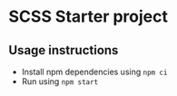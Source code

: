 # SCSS Starter project

## Usage instructions
* Install npm dependencies using `npm ci`
* Run using `npm start`
